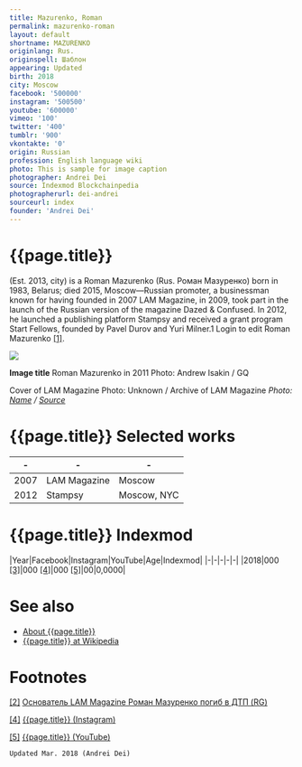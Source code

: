 ```yaml
---
title: Mazurenko, Roman
permalink: mazurenko-roman
layout: default
shortname: MAZURENKO
originlang: Rus.
originspell: Шаблон
appearing: Updated
birth: 2018
city: Moscow
facebook: '500000'
instagram: '500500'
youtube: '600000'
vimeo: '100'
twitter: '400'
tumblr: '900'
vkontakte: '0'
origin: Russian
profession: English language wiki
photo: This is sample for image caption
photographer: Andrei Dei
source: Indexmod Blockchainpedia
photographerurl: dei-andrei
sourceurl: index
founder: 'Andrei Dei'
---
```


# {{page.title}}

(Est. 2013, city) is a Roman Mazurenko (Rus. Роман Мазуренко) born in 1983, Belarus; died 2015, Moscow—Russian promoter, a businessman known for having founded in 2007 LAM Magazine, in 2009, took part in the launch of the Russian version of the magazine Dazed & Confused. In 2012, he launched a publishing platform Stampsy and received a grant program Start Fellows, founded by Pavel Durov and Yuri Milner.1 Login to edit Roman Mazurenko <span id="a1">[\[1\]](#f1)</span>.

![](/encyclopedia/images/{{page.permalink}}.jpg)

**Image title**
Roman Mazurenko in 2011
Photo: Andrew Isakin  / GQ

Cover of LAM Magazine
Photo: Unknown / Archive of LAM Magazine
*Photo: [Name](index) / [Source](index)*

# {{page.title}} Selected works
 |- |-	 |-|
 |- |-	 |-|
 |2007	 |LAM Magazine	 |Moscow|
 |2012	 |Stampsy	 |Moscow, NYC|


# {{page.title}} Indexmod

|Year|Facebook|Instagram|YouTube|Age|Indexmod|
|-|-|-|-|-|
|2018|000 <span id="a3">[\[3\]](#f3)</span>|000 <span id="a4">[\[4\]](#f4)</span>|000 <span id="a5">[\[5\]](#f5)</span>|00|0,0000|


# See also

+ [About {{page.title}}](index)
+ [{{page.title}} at Wikipedia](index)

# Footnotes

[[2]](#a2) <span id="f2"></span> [Основатель LAM Magazine Роман Мазуренко погиб в ДТП (RG)](https://rg.ru/2015/11/29/mazurenko-site-anons.html)

[[4]](#a4) <span id="f4"></span> [{{page.title}} (Instagram)](index)

[[5]](#a5) <span id="f5"></span> [{{page.title}} (YouTube)](index)

`Updated Mar. 2018 (Andrei Dei)`
